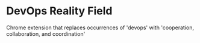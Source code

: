 DevOps Reality Field
=============

Chrome extension that replaces occurrences of 'devops' with 'cooperation, collaboration, and coordination'


